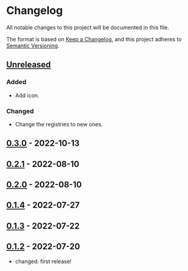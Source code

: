 # Changelog

All notable changes to this project will be documented in this file.

The format is based on [Keep a Changelog](https://keepachangelog.com/en/1.0.0/),
and this project adheres to [Semantic Versioning](https://semver.org/spec/v2.0.0.html).

## [Unreleased]

### Added

- Add icon.

### Changed

- Change the registries to new ones.

## [0.3.0] - 2022-10-13

## [0.2.1] - 2022-08-10

## [0.2.0] - 2022-08-10

## [0.1.4] - 2022-07-27

## [0.1.3] - 2022-07-22

## [0.1.2] - 2022-07-20

- changed: first release!

[Unreleased]: https://github.com/giantswarm/operational-load-exporter/compare/v0.3.0...HEAD
[0.3.0]: https://github.com/giantswarm/operational-load-exporter/compare/v0.2.1...v0.3.0
[0.2.1]: https://github.com/giantswarm/operational-load-exporter/compare/v0.2.0...v0.2.1
[0.2.0]: https://github.com/giantswarm/operational-load-exporter/compare/v0.1.4...v0.2.0
[0.1.4]: https://github.com/giantswarm/operational-load-exporter/compare/v0.1.3...v0.1.4
[0.1.3]: https://github.com/giantswarm/operational-load-exporter/compare/v0.1.2...v0.1.3
[0.1.2]: https://github.com/giantswarm/operational-load-exporter/releases/tag/v0.1.2
